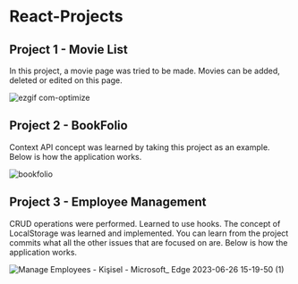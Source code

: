 # React-Projects

## Project 1 - Movie List
   In this project, a movie page was tried to be made. Movies can be added, deleted or edited on this page.

![ezgif com-optimize](https://github.com/bengisu-sahin/React-Projects/assets/71591780/a69b8388-f693-4e64-a090-db4095dddb97)

## Project 2 - BookFolio
   Context API concept was learned by taking this project as an example. Below is how the application works.

![bookfolio](https://github.com/bengisu-sahin/React-Projects/assets/71591780/61f6842c-cae9-48b5-84f7-00c07d07dd3a)

## Project 3 - Employee Management
   CRUD operations were performed. Learned to use hooks. The concept of LocalStorage was learned and implemented. You can learn from the project commits what all the other issues that are focused on are. Below is how the application works.

![Manage Employees - Kişisel - Microsoft_ Edge 2023-06-26 15-19-50 (1)](https://github.com/bengisu-sahin/React-Projects/assets/71591780/4162e23b-6817-44c4-81d6-681af9ddbff8)
